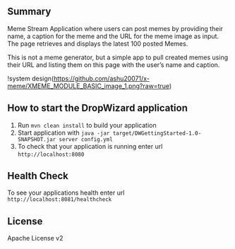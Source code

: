 Summary
---
Meme Stream Application where users can post memes by providing their name, a caption for the meme and the URL for the meme image as input. The page retrieves and displays the latest 100 posted Memes.

This is not a meme generator, but a simple app to pull created memes using their URL and listing them on this page with the user’s name and caption.

!system design(https://github.com/ashu20071/x-meme/XMEME_MODULE_BASIC_image_1.png?raw=true)


How to start the DropWizard application
---

1. Run `mvn clean install` to build your application
1. Start application with `java -jar target/DWGettingStarted-1.0-SNAPSHOT.jar server config.yml`
1. To check that your application is running enter url `http://localhost:8080`

Health Check
---

To see your applications health enter url `http://localhost:8081/healthcheck`

License
---
Apache License v2
